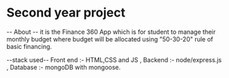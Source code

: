 # Second year project 

-- About -- 
it is the Finance 360 App which is for student to manage their monthly budget where budget will be allocated using
"50-30-20" rule of basic financing.

--stack used--
Front end :- HTML,CSS and JS  ,
Backend :- node/express.js    ,
Database :- mongoDB with mongoose.
